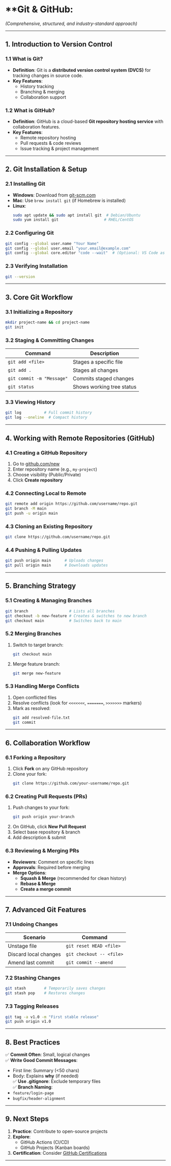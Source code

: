 
# **Git & GitHub: 
*(Comprehensive, structured, and industry-standard approach)*  

---

## **1. Introduction to Version Control**  
### **1.1 What is Git?**  
- **Definition**: Git is a **distributed version control system (DVCS)** for tracking changes in source code.  
- **Key Features**:  
  - History tracking  
  - Branching & merging  
  - Collaboration support  

### **1.2 What is GitHub?**  
- **Definition**: GitHub is a cloud-based **Git repository hosting service** with collaboration features.  
- **Key Features**:  
  - Remote repository hosting  
  - Pull requests & code reviews  
  - Issue tracking & project management  

---

## **2. Git Installation & Setup**  
### **2.1 Installing Git**  
- **Windows**: Download from [git-scm.com](https://git-scm.com/downloads)  
- **Mac**: Use `brew install git` (if Homebrew is installed)  
- **Linux**:  
  ```sh
  sudo apt update && sudo apt install git  # Debian/Ubuntu
  sudo yum install git                    # RHEL/CentOS
  ```

### **2.2 Configuring Git**  
```sh
git config --global user.name "Your Name"
git config --global user.email "your.email@example.com"
git config --global core.editor "code --wait"  # (Optional: VS Code as default editor)
```

### **2.3 Verifying Installation**  
```sh
git --version
```

---

## **3. Core Git Workflow**  
### **3.1 Initializing a Repository**  
```sh
mkdir project-name && cd project-name
git init
```

### **3.2 Staging & Committing Changes**  
| Command | Description |
|---------|-------------|
| `git add <file>` | Stages a specific file |
| `git add .` | Stages all changes |
| `git commit -m "Message"` | Commits staged changes |
| `git status` | Shows working tree status |

### **3.3 Viewing History**  
```sh
git log          # Full commit history
git log --oneline  # Compact history
```

---

## **4. Working with Remote Repositories (GitHub)**  
### **4.1 Creating a GitHub Repository**  
1. Go to [github.com/new](https://github.com/new)  
2. Enter repository name (e.g., `my-project`)  
3. Choose visibility (Public/Private)  
4. Click **Create repository**  

### **4.2 Connecting Local to Remote**  
```sh
git remote add origin https://github.com/username/repo.git
git branch -M main
git push -u origin main
```

### **4.3 Cloning an Existing Repository**  
```sh
git clone https://github.com/username/repo.git
```

### **4.4 Pushing & Pulling Updates**  
```sh
git push origin main      # Uploads changes
git pull origin main      # Downloads updates
```

---

## **5. Branching Strategy**  
### **5.1 Creating & Managing Branches**  
```sh
git branch                  # Lists all branches
git checkout -b new-feature # Creates & switches to new branch
git checkout main           # Switches back to main
```

### **5.2 Merging Branches**  
1. Switch to target branch:  
   ```sh
   git checkout main
   ```
2. Merge feature branch:  
   ```sh
   git merge new-feature
   ```

### **5.3 Handling Merge Conflicts**  
1. Open conflicted files  
2. Resolve conflicts (look for `<<<<<<<`, `=======`, `>>>>>>>` markers)  
3. Mark as resolved:  
   ```sh
   git add resolved-file.txt
   git commit
   ```

---

## **6. Collaboration Workflow**  
### **6.1 Forking a Repository**  
1. Click **Fork** on any GitHub repository  
2. Clone your fork:  
   ```sh
   git clone https://github.com/your-username/repo.git
   ```

### **6.2 Creating Pull Requests (PRs)**  
1. Push changes to your fork:  
   ```sh
   git push origin your-branch
   ```
2. On GitHub, click **New Pull Request**  
3. Select base repository & branch  
4. Add description & submit  

### **6.3 Reviewing & Merging PRs**  
- **Reviewers**: Comment on specific lines  
- **Approvals**: Required before merging  
- **Merge Options**:  
  - **Squash & Merge** (recommended for clean history)  
  - **Rebase & Merge**  
  - **Create a merge commit**  

---

## **7. Advanced Git Features**  
### **7.1 Undoing Changes**  
| Scenario | Command |
|----------|---------|
| Unstage file | `git reset HEAD <file>` |
| Discard local changes | `git checkout -- <file>` |
| Amend last commit | `git commit --amend` |

### **7.2 Stashing Changes**  
```sh
git stash        # Temporarily saves changes
git stash pop    # Restores changes
```

### **7.3 Tagging Releases**  
```sh
git tag -a v1.0 -m "First stable release"
git push origin v1.0
```

---

## **8. Best Practices**  
✅ **Commit Often**: Small, logical changes  
✅ **Write Good Commit Messages**:  
   - First line: Summary (<50 chars)  
   - Body: Explains **why** (if needed)  
✅ **Use .gitignore**: Exclude temporary files  
✅ **Branch Naming**:  
   - `feature/login-page`  
   - `bugfix/header-alignment`  

---

## **9. Next Steps**  
1. **Practice**: Contribute to open-source projects  
2. **Explore**:  
   - GitHub Actions (CI/CD)  
   - GitHub Projects (Kanban boards)  
3. **Certification**: Consider [GitHub Certifications](https://github.com/skills)  

---
